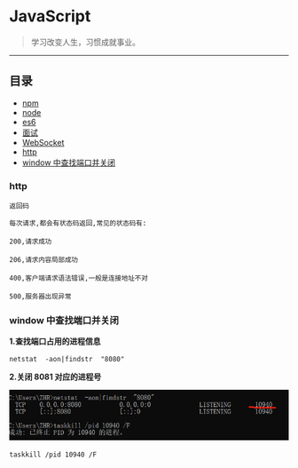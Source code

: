 # JavaScript

> 学习改变人生，习惯成就事业。

---

## 目录

- [npm](https://github.com/ZHR63/JavaScript/blob/master/data/npm)
- [node](https://github.com/ZHR63/JavaScript/blob/master/data/node)
- [es6](https://github.com/ZHR63/JavaScript/blob/master/data/ese)
- [面试](https://github.com/ZHR63/JavaScript/blob/master/data/important)
- [WebSocket](https://github.com/ZHR63/JavaScript/blob/master/data/WebSocket)
- [http](#http)
- [window 中查找端口并关闭](#window中查找端口并关闭)

### http

`返回码`

    每次请求,都会有状态码返回,常见的状态码有:

    200,请求成功

    206,请求内容局部成功

    400,客户端请求语法错误,一般是连接地址不对

    500,服务器出现异常


### window 中查找端口并关闭

**1.查找端口占用的进程信息**

    netstat  -aon|findstr  "8080"

**2.关闭 8081 对应的进程号**

![number](img/js.png)

    taskkill /pid 10940 /F
